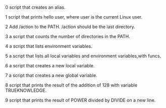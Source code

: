 0 script that creates an alias.

1 script that prints hello user, where user is the current Linux user.

2 Add /action to the PATH. /action should be the last directory.

3 a script that counts the number of directories in the PATH.

4 a script that lists environment variables.

5 a script that lists all local variables and environment variables,with funcs.

6 a script that creates a new local variable.

7 a script that creates a new global variable.

8 script that prints the result of the addition of 128 with variable TRUEKNOWLEDGE.

9 script that prints the result of POWER divided by DIVIDE on a new line.
